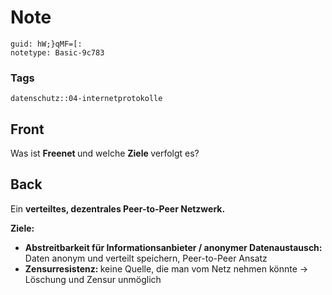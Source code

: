 # Note
```
guid: hW;}qMF=[:
notetype: Basic-9c783
```

### Tags
```
datenschutz::04-internetprotokolle
```

## Front
Was ist <b>Freenet </b>und welche <b>Ziele </b>verfolgt es?

## Back
Ein <b>verteiltes, dezentrales Peer-to-Peer Netzwerk.

Ziele:</b>
<ul><li><b>Abstreitbarkeit für Informationsanbieter / anonymer Datenaustausch: </b>Daten anonym und verteilt speichern, Peer-to-Peer Ansatz</li><li><b>Zensurresistenz: </b>keine Quelle, die man vom Netz nehmen könnte → Löschung und Zensur unmöglich</li></ul>
